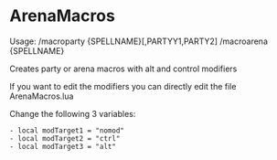 # ArenaMacros

Usage:
/macroparty {SPELLNAME}[,PARTYY1,PARTY2]
/macroarena {SPELLNAME}

Creates party or arena macros with alt and control modifiers

If you want to edit the modifiers you can directly edit the file ArenaMacros.lua

Change the following 3 variables:

    - local modTarget1 = "nomod"
    - local modTarget2 = "ctrl"
    - local modTarget3 = "alt"
